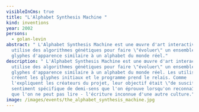 ```yaml
---
visibleInCms: true
title: "L'Alphabet Synthesis Machine "
kind: inventions
year: 2002
persons:
  - golan-levin
abstract: " L'Alphabet Synthesis Machine est une œuvre d'art interactive qui
  utilise des algorithmes génétiques pour faire \"évoluer\" un ensemble de
  glyphes d'apparence similaire à un alphabet du monde réel."
description: " L'Alphabet Synthesis Machine est une œuvre d'art interactive qui
  utilise des algorithmes génétiques pour faire \"évoluer\" un ensemble de
  glyphes d'apparence similaire à un alphabet du monde réel. Les utilisateurs
  créent les glyphes initiaux et le programme prend le relais. Comme
  l'expliquent les créateurs du projet, leur objectif était \"de susciter le
  sentiment spécifique de demi-sens que l'on éprouve lorsqu'on reconnaît - mais
  que l'on ne peut pas lire - l'écriture inconnue d'une autre culture."
image: /images/events/the_alphabet_synthesis_machine.jpg
---
```

